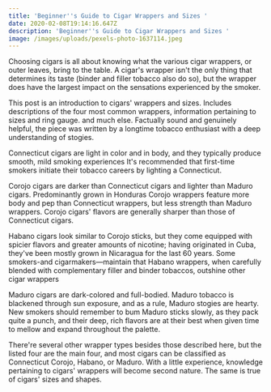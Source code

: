 ```yaml
---
title: 'Beginner''s Guide to Cigar Wrappers and Sizes '
date: 2020-02-08T19:14:16.647Z
description: 'Beginner''s Guide to Cigar Wrappers and Sizes '
image: /images/uploads/pexels-photo-1637114.jpeg
---
```

Choosing cigars is all about knowing what the various cigar wrappers, or outer leaves, bring to the table. A cigar's wrapper isn't the only thing that determines its taste (binder and filler tobacco also do so), but the wrapper does have the largest impact on the sensations experienced by the smoker. 

This post is an introduction to cigars' wrappers and sizes. Includes descriptions of the four most common wrappers, information pertaining to sizes and ring gauge. and much else. Factually sound and genuinely helpful, the piece was written by a longtime tobacco enthusiast with a deep understanding of stogies.

Connecticut cigars are light in color and in body, and they typically produce smooth, mild smoking experiences It's recommended that first-time smokers initiate their tobacco careers by lighting a Connecticut. 

Corojo cigars are darker than Connecticut cigars and lighter than Maduro cigars. Predominantly grown in Honduras Corojo wrappers feature more body and pep than Connecticut wrappers, but less strength than Maduro wrappers. Corojo cigars' flavors are generally sharper than those of Connecticut cigars. 

Habano cigars look similar to Corojo sticks, but they come equipped with spicier flavors and greater amounts of nicotine; having originated in Cuba, they've been mostly grown in Nicaragua for the last 60 years. Some smokers-and cigarmakers—maintain that Habano wrappers, when carefully blended with complementary filler and binder tobaccos, outshine other cigar wrappers 

Maduro cigars are dark-colored and full-bodied. Maduro tobacco is blackened through sun exposure, and as a rule, Maduro stogies are hearty. New smokers should remember to bum Maduro sticks slowly, as they pack quite a punch, and their deep, rich flavors are at their best when given time to mellow and expand throughout the palette. 

There're several other wrapper types besides those described here, but the listed four are the main four, and most cigars can be classified as Connecticut Corojo, Habano, or Maduro. With a little experience, knowledge pertaining to cigars' wrappers will become second nature. The same is true of cigars' sizes and shapes.
